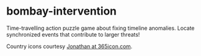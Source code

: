 bombay-intervention
===================

Time-travelling action puzzle game about fixing timeline anomalies. Locate synchronized events that contribute to larger threats!

Country icons courtesy [Jonathan at 365icon.com](http://365icon.com/icon-styles/ethnic/classic2/).
